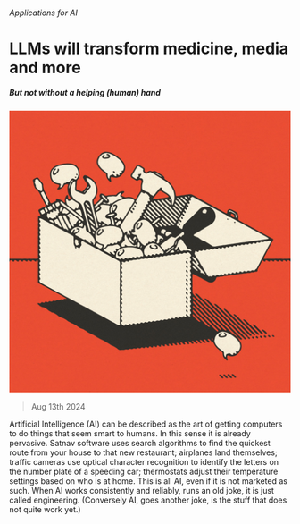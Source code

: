 ###### Applications for AI

# LLMs will transform medicine, media and more 

##### But not without a helping (human) hand 

![image](images/20240817_ABD001_FH.jpg) 

> Aug 13th 2024 

Artificial Intelligence (AI) can be described as the art of getting computers to do things that seem smart to humans. In this sense it is already pervasive. Satnav software uses search algorithms to find the quickest route from your house to that new restaurant; airplanes land themselves; traffic cameras use optical character recognition to identify the letters on the number plate of a speeding car; thermostats adjust their temperature settings based on who is at home. This is all AI, even if it is not marketed as such. When AI works consistently and reliably, runs an old joke, it is just called engineering. (Conversely AI, goes another joke, is the stuff that does not quite work yet.)

